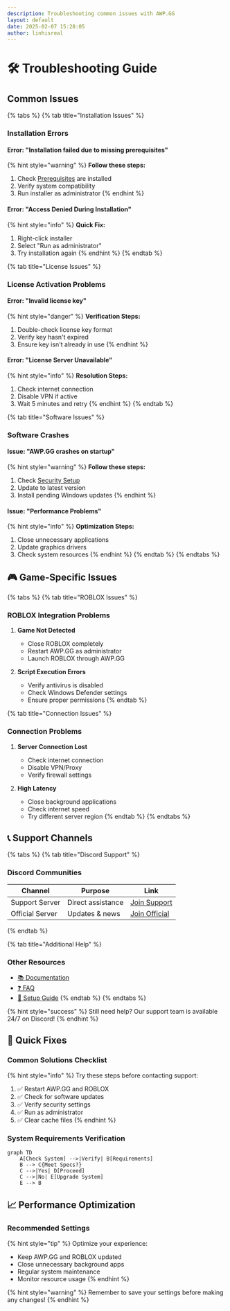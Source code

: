 ```yaml
---
description: Troubleshooting common issues with AWP.GG
layout: default
date: 2025-02-07 15:28:05
author: linhisreal
---
```


# 🛠️ Troubleshooting Guide

## Common Issues

{% tabs %}
{% tab title="Installation Issues" %}
### Installation Errors

#### Error: "Installation failed due to missing prerequisites"

{% hint style="warning" %}
**Follow these steps:**
1. Check [Prerequisites](../getting-started/prerequisites.md) are installed
2. Verify system compatibility
3. Run installer as administrator
{% endhint %}

#### Error: "Access Denied During Installation"

{% hint style="info" %}
**Quick Fix:**
1. Right-click installer
2. Select "Run as administrator"
3. Try installation again
{% endhint %}
{% endtab %}

{% tab title="License Issues" %}
### License Activation Problems

#### Error: "Invalid license key"

{% hint style="danger" %}
**Verification Steps:**
1. Double-check license key format
2. Verify key hasn't expired
3. Ensure key isn't already in use
{% endhint %}

#### Error: "License Server Unavailable"

{% hint style="info" %}
**Resolution Steps:**
1. Check internet connection
2. Disable VPN if active
3. Wait 5 minutes and retry
{% endhint %}
{% endtab %}

{% tab title="Software Issues" %}
### Software Crashes

#### Issue: "AWP.GG crashes on startup"

{% hint style="warning" %}
**Follow these steps:**
1. Check [Security Setup](../getting-started/security-setup.md)
2. Update to latest version
3. Install pending Windows updates
{% endhint %}

#### Issue: "Performance Problems"

{% hint style="info" %}
**Optimization Steps:**
1. Close unnecessary applications
2. Update graphics drivers
3. Check system resources
{% endhint %}
{% endtab %}
{% endtabs %}

## 🎮 Game-Specific Issues

{% tabs %}
{% tab title="ROBLOX Issues" %}
### ROBLOX Integration Problems

1. **Game Not Detected**
   * Close ROBLOX completely
   * Restart AWP.GG as administrator
   * Launch ROBLOX through AWP.GG

2. **Script Execution Errors**
   * Verify antivirus is disabled
   * Check Windows Defender settings
   * Ensure proper permissions
{% endtab %}

{% tab title="Connection Issues" %}
### Connection Problems

1. **Server Connection Lost**
   * Check internet connection
   * Disable VPN/Proxy
   * Verify firewall settings

2. **High Latency**
   * Close background applications
   * Check internet speed
   * Try different server region
{% endtab %}
{% endtabs %}

## 📞 Support Channels

{% tabs %}
{% tab title="Discord Support" %}
### Discord Communities

| Channel | Purpose | Link |
|---------|---------|------|
| Support Server | Direct assistance | [Join Support](https://discord.gg/buyawp) |
| Official Server | Updates & news | [Join Official](https://discord.gg/awpgg) |
{% endtab %}

{% tab title="Additional Help" %}
### Other Resources

- [📚 Documentation](../getting-started/installation.md)
- [❓ FAQ](faq.md)
- [🔧 Setup Guide](../getting-started/prerequisites.md)
{% endtab %}
{% endtabs %}

{% hint style="success" %}
Still need help? Our support team is available 24/7 on Discord!
{% endhint %}

## 🔄 Quick Fixes

### Common Solutions Checklist

{% hint style="info" %}
Try these steps before contacting support:

1. ✅ Restart AWP.GG and ROBLOX
2. ✅ Check for software updates
3. ✅ Verify security settings
4. ✅ Run as administrator
5. ✅ Clear cache files
{% endhint %}

### System Requirements Verification

```mermaid
graph TD
    A[Check System] -->|Verify| B[Requirements]
    B --> C{Meet Specs?}
    C -->|Yes| D[Proceed]
    C -->|No| E[Upgrade System]
    E --> B
```

## 📈 Performance Optimization

### Recommended Settings

{% hint style="tip" %}
Optimize your experience:

* Keep AWP.GG and ROBLOX updated
* Close unnecessary background apps
* Regular system maintenance
* Monitor resource usage
{% endhint %}

{% hint style="warning" %}
Remember to save your settings before making any changes!
{% endhint %}